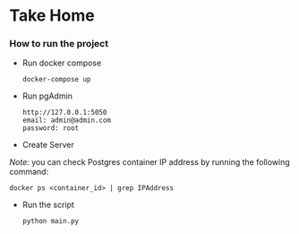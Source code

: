 # Take Home

### How to run the project
- Run docker compose   
    
      docker-compose up
- Run pgAdmin
    
      http://127.0.0.1:5050
      email: admin@admin.com
      password: root
- Create Server

_*Note:*_ you can check Postgres container IP address by running the following command:
    
    docker ps <container_id> | grep IPAddress

- Run the script
    
      python main.py
